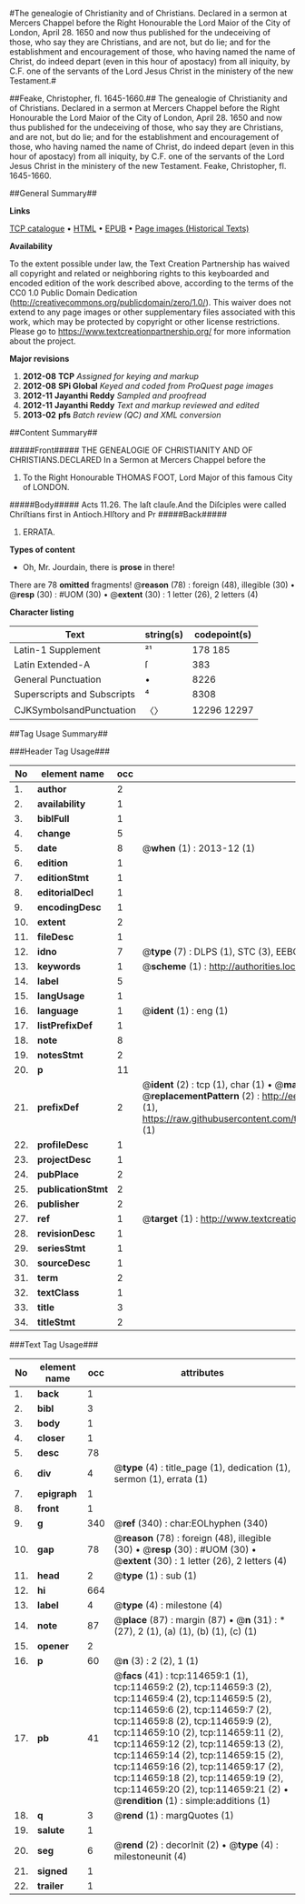 #The genealogie of Christianity and of Christians. Declared in a sermon at Mercers Chappel before the Right Honourable the Lord Maior of the City of London, April 28. 1650 and now thus published for the undeceiving of those, who say they are Christians, and are not, but do lie; and for the establishment and encouragement of those, who having named the name of Christ, do indeed depart (even in this hour of apostacy) from all iniquity, by C.F. one of the servants of the Lord Jesus Christ in the ministery of the new Testament.#

##Feake, Christopher, fl. 1645-1660.##
The genealogie of Christianity and of Christians. Declared in a sermon at Mercers Chappel before the Right Honourable the Lord Maior of the City of London, April 28. 1650 and now thus published for the undeceiving of those, who say they are Christians, and are not, but do lie; and for the establishment and encouragement of those, who having named the name of Christ, do indeed depart (even in this hour of apostacy) from all iniquity, by C.F. one of the servants of the Lord Jesus Christ in the ministery of the new Testament.
Feake, Christopher, fl. 1645-1660.

##General Summary##

**Links**

[TCP catalogue](http://www.ota.ox.ac.uk/tcp/)  • 
[HTML](http://tei.it.ox.ac.uk/tcp/Texts-HTML/free/A85/A85175.html)  • 
[EPUB](http://tei.it.ox.ac.uk/tcp/Texts-EPUB/free/A85/A85175.epub) • 
[Page images (Historical Texts)](https://historicaltexts.jisc.ac.uk/eebo-99862498e)

**Availability**

To the extent possible under law, the Text Creation Partnership has waived all copyright and related or neighboring rights to this keyboarded and encoded edition of the work described above, according to the terms of the CC0 1.0 Public Domain Dedication (http://creativecommons.org/publicdomain/zero/1.0/). This waiver does not extend to any page images or other supplementary files associated with this work, which may be protected by copyright or other license restrictions. Please go to https://www.textcreationpartnership.org/ for more information about the project.

**Major revisions**

1. __2012-08__ __TCP__ *Assigned for keying and markup*
1. __2012-08__ __SPi Global__ *Keyed and coded from ProQuest page images*
1. __2012-11__ __Jayanthi Reddy__ *Sampled and proofread*
1. __2012-11__ __Jayanthi Reddy__ *Text and markup reviewed and edited*
1. __2013-02__ __pfs__ *Batch review (QC) and XML conversion*

##Content Summary##

#####Front#####
THE GENEALOGIE OF CHRISTIANITY AND OF CHRISTIANS.DECLARED In a Sermon at Mercers Chappel before the 
1. To the Right Honourable THOMAS FOOT, Lord Major of this famous City of LONDON.

#####Body#####
Acts 11.26. The laſt clauſe.And the Diſciples were called Chriſtians first in Antioch.HIſtory and Pr
#####Back#####

1. ERRATA.

**Types of content**

  * Oh, Mr. Jourdain, there is **prose** in there!

There are 78 **omitted** fragments! 
 @__reason__ (78) : foreign (48), illegible (30)  •  @__resp__ (30) : #UOM (30)  •  @__extent__ (30) : 1 letter (26), 2 letters (4)

**Character listing**


|Text|string(s)|codepoint(s)|
|---|---|---|
|Latin-1 Supplement|²¹|178 185|
|Latin Extended-A|ſ|383|
|General Punctuation|•|8226|
|Superscripts             and Subscripts|⁴|8308|
|CJKSymbolsandPunctuation|〈〉|12296 12297|

##Tag Usage Summary##

###Header Tag Usage###

|No|element name|occ|attributes|
|---|---|---|---|
|1.|__author__|2||
|2.|__availability__|1||
|3.|__biblFull__|1||
|4.|__change__|5||
|5.|__date__|8| @__when__ (1) : 2013-12 (1)|
|6.|__edition__|1||
|7.|__editionStmt__|1||
|8.|__editorialDecl__|1||
|9.|__encodingDesc__|1||
|10.|__extent__|2||
|11.|__fileDesc__|1||
|12.|__idno__|7| @__type__ (7) : DLPS (1), STC (3), EEBO-CITATION (1), PROQUEST (1), VID (1)|
|13.|__keywords__|1| @__scheme__ (1) : http://authorities.loc.gov/ (1)|
|14.|__label__|5||
|15.|__langUsage__|1||
|16.|__language__|1| @__ident__ (1) : eng (1)|
|17.|__listPrefixDef__|1||
|18.|__note__|8||
|19.|__notesStmt__|2||
|20.|__p__|11||
|21.|__prefixDef__|2| @__ident__ (2) : tcp (1), char (1)  •  @__matchPattern__ (2) : ([0-9\-]+):([0-9IVX]+) (1), (.+) (1)  •  @__replacementPattern__ (2) : http://eebo.chadwyck.com/downloadtiff?vid=$1&page=$2 (1), https://raw.githubusercontent.com/textcreationpartnership/Texts/master/tcpchars.xml#$1 (1)|
|22.|__profileDesc__|1||
|23.|__projectDesc__|1||
|24.|__pubPlace__|2||
|25.|__publicationStmt__|2||
|26.|__publisher__|2||
|27.|__ref__|1| @__target__ (1) : http://www.textcreationpartnership.org/docs/. (1)|
|28.|__revisionDesc__|1||
|29.|__seriesStmt__|1||
|30.|__sourceDesc__|1||
|31.|__term__|2||
|32.|__textClass__|1||
|33.|__title__|3||
|34.|__titleStmt__|2||


###Text Tag Usage###

|No|element name|occ|attributes|
|---|---|---|---|
|1.|__back__|1||
|2.|__bibl__|3||
|3.|__body__|1||
|4.|__closer__|1||
|5.|__desc__|78||
|6.|__div__|4| @__type__ (4) : title_page (1), dedication (1), sermon (1), errata (1)|
|7.|__epigraph__|1||
|8.|__front__|1||
|9.|__g__|340| @__ref__ (340) : char:EOLhyphen (340)|
|10.|__gap__|78| @__reason__ (78) : foreign (48), illegible (30)  •  @__resp__ (30) : #UOM (30)  •  @__extent__ (30) : 1 letter (26), 2 letters (4)|
|11.|__head__|2| @__type__ (1) : sub (1)|
|12.|__hi__|664||
|13.|__label__|4| @__type__ (4) : milestone (4)|
|14.|__note__|87| @__place__ (87) : margin (87)  •  @__n__ (31) : * (27), 2 (1), (a) (1), (b) (1), (c) (1)|
|15.|__opener__|2||
|16.|__p__|60| @__n__ (3) : 2 (2), 1 (1)|
|17.|__pb__|41| @__facs__ (41) : tcp:114659:1 (1), tcp:114659:2 (2), tcp:114659:3 (2), tcp:114659:4 (2), tcp:114659:5 (2), tcp:114659:6 (2), tcp:114659:7 (2), tcp:114659:8 (2), tcp:114659:9 (2), tcp:114659:10 (2), tcp:114659:11 (2), tcp:114659:12 (2), tcp:114659:13 (2), tcp:114659:14 (2), tcp:114659:15 (2), tcp:114659:16 (2), tcp:114659:17 (2), tcp:114659:18 (2), tcp:114659:19 (2), tcp:114659:20 (2), tcp:114659:21 (2)  •  @__rendition__ (1) : simple:additions (1)|
|18.|__q__|3| @__rend__ (1) : margQuotes (1)|
|19.|__salute__|1||
|20.|__seg__|6| @__rend__ (2) : decorInit (2)  •  @__type__ (4) : milestoneunit (4)|
|21.|__signed__|1||
|22.|__trailer__|1||
